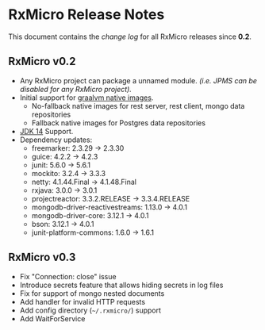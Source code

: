 # RxMicro Release Notes

This document contains the *change log* for all RxMicro releases since **0.2**.

## RxMicro v0.2

* Any RxMicro project can package a unnamed module.
*(i.e. JPMS can be disabled for any RxMicro project).*
* Initial support for [graalvm native images](https://www.graalvm.org/docs/reference-manual/native-image/).
  * No-fallback native images for rest server, rest client, mongo data repositories
  * Fallback native images for Postgres data repositories
* [JDK 14](https://openjdk.java.net/projects/jdk/14/) Support.
* Dependency updates:
  * freemarker: 2.3.29 -> 2.3.30
  * guice: 4.2.2 -> 4.2.3
  * junit: 5.6.0 -> 5.6.1
  * mockito: 3.2.4 -> 3.3.3
  * netty: 4.1.44.Final -> 4.1.48.Final
  * rxjava: 3.0.0 -> 3.0.1
  * projectreactor: 3.3.2.RELEASE -> 3.3.4.RELEASE
  * mongodb-driver-reactivestreams: 1.13.0 -> 4.0.1
  * mongodb-driver-core: 3.12.1 -> 4.0.1
  * bson: 3.12.1 -> 4.0.1
  * junit-platform-commons: 1.6.0 -> 1.6.1
  
## RxMicro v0.3

* Fix "Connection: close" issue
* Introduce secrets feature that allows hiding secrets in log files
* Fix for support of mongo nested documents
* Add handler for invalid HTTP requests
* Add config directory (`~/.rxmicro/`) support
* Add WaitForService